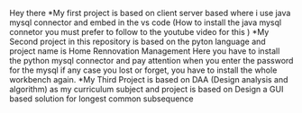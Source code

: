 Hey there 
*My first project is based on client server based where i use java mysql connector and embed in the vs code 
(How to install the java mysql connetor you must prefer to follow to the youtube video for this )
*My Second project in this repository is based on the pyton language and project name is Home Rennovation Management 
Here you have to install the python mysql connector and pay attention when you enter the password for the mysql if any case you lost or forget, you have to install the whole workbench again.
*My Third Project is based on DAA (Design analysis and algorithm) as my curriculum subject and project is based on Design a GUI based solution for longest common subsequence 
